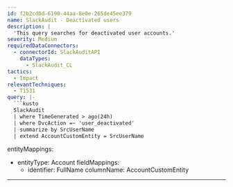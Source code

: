 ```yaml
---
id: f2b2cd0d-6190-44aa-8e0e-265de45ee379
name: SlackAudit - Deactivated users
description: |
  'This query searches for deactivated user accounts.'
severity: Medium
requiredDataConnectors:
  - connectorId: SlackAuditAPI
    dataTypes:
      - SlackAudit_CL
tactics:
  - Impact
relevantTechniques:
  - T1531
query: |-
  ```kusto
  SlackAudit
  | where TimeGenerated > ago(24h)
  | where DvcAction =~ 'user_deactivated'
  | summarize by SrcUserName
  | extend AccountCustomEntity = SrcUserName
  ```
entityMappings:
  - entityType: Account
    fieldMappings:
      - identifier: FullName
        columnName: AccountCustomEntity
---
```


